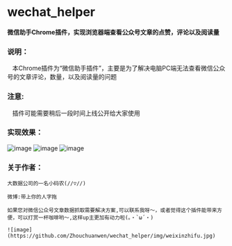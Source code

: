 # wechat_helper

**微信助手Chrome插件，实现浏览器端查看公众号文章的点赞，评论以及阅读量**


### 说明：

    本Chrome插件为“微信助手插件”，主要是为了解决电脑PC端无法查看微信公众号的文章评论，数量，以及阅读量的问题


### 注意:

    插件可能需要稍后一段时间上线公开给大家使用


### 实现效果：

![image](https://github.com/Zhouchuanwen/wechat_helper/img/test3.jpg)
![image](https://github.com/Zhouchuanwen/wechat_helper/img/test1.jpg)
![image](https://github.com/Zhouchuanwen/wechat_helper/img/test2.jpg)


### 关于作者：

    大数据公司的一名小码农(//▽//)

    微博:带上你的人字拖

    如果您对微信公众号文章数据抓取需要解决方案,可以联系我呀～，或者觉得这个插件能带来方便，可以打赏一杯咖啡哟～,这样up主更加有动力啦(。・`ω´・)

    ![image](https://github.com/Zhouchuanwen/wechat_helper/img/weixinzhifu.jpg)






